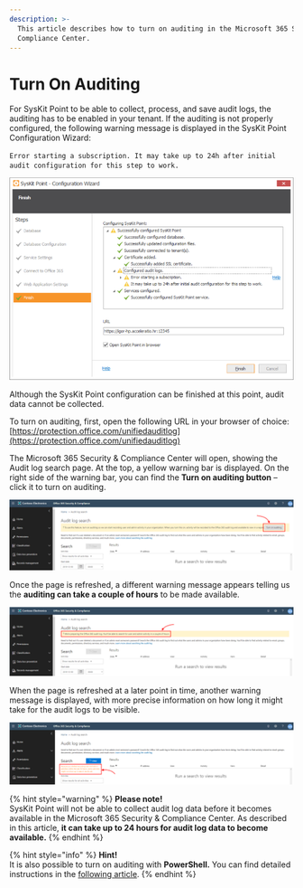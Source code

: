 ```yaml
---
description: >-
  This article describes how to turn on auditing in the Microsoft 365 Security &
  Compliance Center.
---
```


# Turn On Auditing

For SysKit Point to be able to collect, process, and save audit logs, the auditing has to be enabled in your tenant. If the auditing is not properly configured, the following warning message is displayed in the SysKit Point Configuration Wizard:

`Error starting a subscription. It may take up to 24h after initial audit configuration for this step to work.`

![SysKit Point Configuration Wizard - Warning message](../.gitbook/assets/turn-on-auditing_syskit-point-configuration-wizard-warning-message.png)

Although the SysKit Point configuration can be finished at this point, audit data cannot be collected.

To turn on auditing, first, open the following URL in your browser of choice: [https://protection.office.com/unifiedauditlog](https://protection.office.com/unifiedauditlog)

The Microsoft 365 Security & Compliance Center will open, showing the Audit log search page. At the top, a yellow warning bar is displayed. On the right side of the warning bar, you can find the **Turn on auditing button** – click it to turn on auditing.

![Microsoft 365 Security &amp; Compliance Center - Turn on auditing](../.gitbook/assets/turn-on-auditing_turn-on-button-2%20%281%29.png)

Once the page is refreshed, a different warning message appears telling us the **auditing can take a couple of hours** to be made available.

![Microsoft 365 Security &amp; Compliance Center - Warning bar](../.gitbook/assets/turn-on-auditing_warning%20%283%29%20%281%29%20%282%29%20%282%29%20%282%29%20%282%29%20%282%29%20%282%29.png)

When the page is refreshed at a later point in time, another warning message is displayed, with more precise information on how long it might take for the audit logs to be visible.

![Microsoft 365 Security &amp; Compliance Center - Message](../.gitbook/assets/turn-on-auditing_warning2%20%282%29.png)

{% hint style="warning" %}
**Please note!**  
SysKit Point will not be able to collect audit log data before it becomes available in the Microsoft 365 Security & Compliance Center. As described in this article, **it can take up to 24 hours for audit log data to become available.**
{% endhint %}

{% hint style="info" %}
**Hint!**  
It is also possible to turn on auditing with **PowerShell.** You can find detailed instructions in the [following article](https://docs.microsoft.com/en-us/microsoft-365/compliance/turn-audit-log-search-on-or-off).
{% endhint %}

